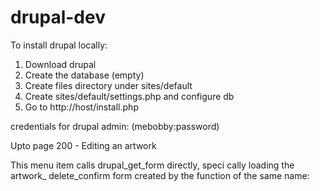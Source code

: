# drupal-dev

To install drupal locally:

1. Download drupal
2. Create the database (empty)
3. Create files directory under sites/default
4. Create sites/default/settings.php and configure db
5. Go to http://host/install.php

credentials for drupal admin: (mebobby:password)

Upto page 200 - Editing an artwork

This menu item calls drupal_get_form directly, speci cally loading the artwork_ delete_confirm form created by the function of the same name:
